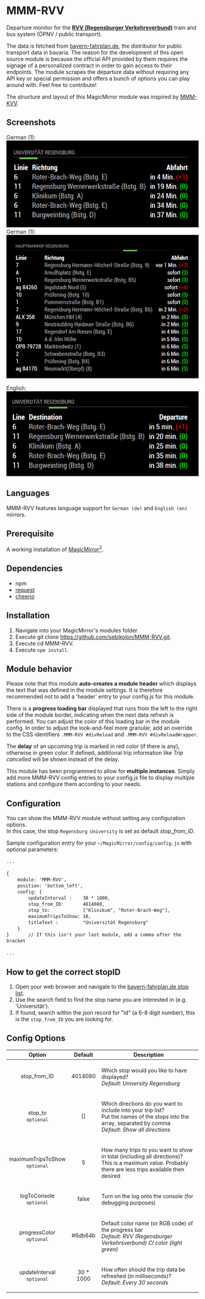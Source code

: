 # MMM-RVV
Departure monitor for the [**RVV (Regensburger Verkehrsverbund)**](https://rvv.de "RVV Homepage") train and bus system (ÖPNV / public transport).

The data is fetched from [bayern-fahrplan.de](https://bayern-fahrplan.de "Bayern Fahrplan"), the distributor for public transport data in bavaria.
The reason for the development of this open source module is because the official API provided by them requires the signage of a personalized contract in order to gain access to their endpoints. The module scrapes the departure data without requiring any API key or special permission and offers a bunch of options you can play around with. Feel free to contribute!

The structure and layout of this MagicMirror module was inspired by [MMM-KVV](https://github.com/yo-less/MMM-KVV "Karlsruhe Public Transport").

## Screenshots

German (1):
![German version (1)](res/screenshot_de.png)
German (1):
![German version (2)](res/screenshot_de_hbf.png)

English:
![English version](res/screenshot_en.png)

## Languages
MMM-RVV features language support for `German (de)` and `English (en)` mirrors.

## Prerequisite
A working installation of [MagicMirror<sup>2</sup>](https://github.com/MichMich/MagicMirror).

## Dependencies
  * npm
  * [request](https://www.npmjs.com/package/request)
  * [cheerio](https://www.npmjs.com/package/cheerio)
  
## Installation
1. Navigate into your MagicMirror's modules folder.
2. Execute git clone https://github.com/sebikolon/MMM-RVV.git.
3. Execute cd MMM-RVV.
4. Execute `npm install`.

## Module behavior
Please note that this module **auto-creates a module header** which displays the text that was defined in the module settings. It is therefore recommended not to add a 'header' entry to your config.js for this module.<P>
There is a **progress loading bar** displayed that runs from the left to the right side of the module border, indicating when the next data refresh is performed. You can adjust the color of this loading bar in the module config. In order to adjust the look-and-feel more granular, add an override to the CSS identifiers `.MMM-RVV #divReload` and `.MMM-RVV #divReloadWrapper`.<P>
The **delay** of an upcoming trip is marked in red color (if there is any), otherwise in green color. If defined, additional trip information like *Trip cancelled* will be shown instead of the delay.<P>
This module has been programmed to allow for **multiple instances**. Simply add more MMM-RVV config entries to your config.js file to display multiple stations and configure them according to your needs.

## Configuration
You can show the MMM-RVV module without setting any configuration options.<BR>In this case, the stop `Regensburg University` is set as default *stop_from_ID*.

Sample configuration entry for your `~/MagicMirror/config/config.js` with optional parameters:

    ...
    
    {
        module: 'MMM-RVV',
        position: 'bottom_left',
        config: {
            updateInterval :    30 * 1000,
            stop_from_ID:       4014080,
            stop_to:            ["Klinikum", "Roter-Brach-Weg"],
            maximumTripsToShow: 10,
            titleText :         "Universität Regensburg"  
        }
    }       // If this isn't your last module, add a comma after the bracket
    
    ...

## How to get the correct stopID
1. Open your web browser and navigate to the [bayern-fahrplan.de stop list](https://www.bayern-fahrplan.de/XML_COORD_REQUEST?&jsonp=jQuery17203101277124009285_1524132000786&boundingBox=&boundingBoxLU=11.953125%3A49.15297%3AWGS84%5BDD.DDDDD%5D&boundingBoxRL=12.304688%3A48.922499%3AWGS84%5BDD.DDDDD%5D&coordOutputFormat=WGS84%5BDD.DDDDD%5D&type_1=STOP&outputFormat=json&inclFilter=1&_=1524132001290).
2. Use the search field to find the stop name you are interested in (e.g. 'Universität').
3. If found, search within the json record for "id" (a 6-8 digit number), this is the `stop_from_ID` you are looking for.


## Config Options
| **Option** | **Default** | **Description** |
| :---: | :---: | --- |
| stop_from_ID | 4014080 |<BR>Which stop would you like to have displayed? <BR><EM> Default: University Regensburg</EM><P> |
| stop_to<BR>`optional`       | []      |<BR>Which directions do you want to include into your trip list?<BR>Put the names of the stops into the array, separated by comma<BR><EM>Default: Show all directions </EM><P> |
| maximumTripsToShow<BR>`optional`       | 5      |<BR>How many trips to you want to show in total (including all directions)?<BR>This is a maximum value. Probably there are less trips available then desired<P> |
| logToConsole<BR>`optional`       | false      |<BR>Turn on the log onto the console (for debugging purposes)<BR><P> |
| progressColor<BR>`optional`       | #6db64b      |<BR> Default color name (or RGB code) of the progress bar<BR><EM>Default: RVV (Regensburger Verkehrsverbund) CI color (light green)</EM><P> |
| updateInterval<BR>`optional` | 30 * 1000 | <BR>How often should the trip data be refreshed (in milliseconds)?<BR><EM> Default: Every 30 seconds </EM><P> |
